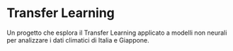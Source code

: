 # Transfer Learning
 Un progetto che esplora il Transfer Learning applicato a modelli non neurali per analizzare i dati climatici di Italia e Giappone.
